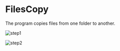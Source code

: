 # FilesCopy

The program copies files from one folder to another.

![step1](https://user-images.githubusercontent.com/26156860/82124056-4b0db480-9762-11ea-8516-63c7762bb80c.PNG)

![step2](https://user-images.githubusercontent.com/26156860/82124062-4fd26880-9762-11ea-9467-fac0cef7b056.PNG)
